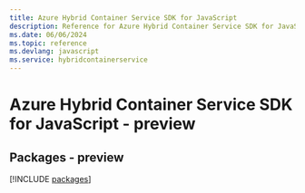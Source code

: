 ```yaml
---
title: Azure Hybrid Container Service SDK for JavaScript
description: Reference for Azure Hybrid Container Service SDK for JavaScript
ms.date: 06/06/2024
ms.topic: reference
ms.devlang: javascript
ms.service: hybridcontainerservice
---
```

# Azure Hybrid Container Service SDK for JavaScript - preview
## Packages - preview
[!INCLUDE [packages](hybrid-container-service-index.md)]